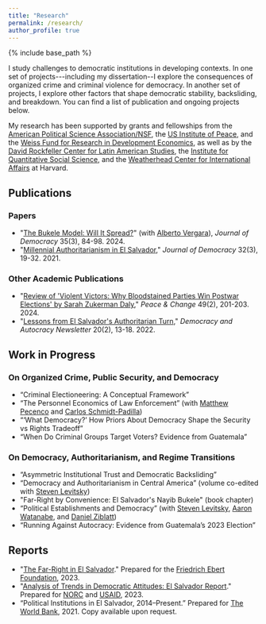 ```yaml
---
title: "Research"
permalink: /research/
author_profile: true
---
```


{% include base_path %}

I study challenges to democratic institutions in developing contexts. In one set of projects---including my dissertation--I explore the consequences of organized crime and criminal violence for democracy. In another set of projects, I explore other factors that shape democratic stability, backsliding, and breakdown. You can find a list of publication and ongoing projects below.

My research has been supported by grants and fellowships from the <a href="https://apsanet.org/programs/doctoral-dissertation-research-improvement-grants/past-grantees/2022-ddri-grantees/" target="_blank">American Political Science Association/NSF</a>, the <a href="https://www.usip.org/" target="_blank">US Institute of Peace</a>, and the <a href="https://weissfund.uchicago.edu/" target="_blank">Weiss Fund for Research in Development Economics</a>, as well as by the <a href="https://drclas.harvard.edu/" target="_blank">David Rockfeller Center for Latin American Studies</a>, the <a href="https://www.iq.harvard.edu/" target="_blank">Institute for Quantitative Social Science</a>, and the <a href="https://wcfia.harvard.edu/" target="_blank">Weatherhead Center for International Affairs</a>
 at Harvard.

## Publications

### Papers

- "<a href="{{ base_path }}/files/jod2024.pdf" target="_blank">The Bukele Model: Will It Spread?</a>" (with <a href="https://vergarapaniagua.com/acerca-de/" target="_blank">Alberto Vergara</a>), *Journal of Democracy* 35(3), 84-98. 2024. 
- "<a href="{{ base_path }}/files/jod2021.pdf" target="_blank">Millennial Authoritarianism in El Salvador</a>," *Journal of Democracy* 32(3), 19-32. 2021. 

### Other Academic Publications

- "<a href="{{ base_path }}/files/szd_review.pdf" target="_blank">Review of 'Violent Victors: Why Bloodstained Parties Win Postwar Elections' by Sarah Zukerman Daly</a>," *Peace & Change* 49(2), 201-203. 2024. 
- "<a href="{{ base_path }}/files/newsletter.pdf" target="_blank">Lessons from El Salvador's Authoritarian Turn</a>," *Democracy and Autocracy Newsletter* 20(2), 13-18. 2022. 

## Work in Progress

### On Organized Crime, Public Security, and Democracy
- “Criminal Electioneering: A Conceptual Framework”
- “The Personnel Economics of Law Enforcement” (with <a href="https://www.matthewpecenco.com/" target="_blank">Matthew Pecenco</a> and <a href="https://cschmidtpadilla.github.io/
" target="_blank">Carlos Schmidt-Padilla</a>)
- “‘What Democracy?’ How Priors About Democracy Shape the Security vs Rights Tradeoff”
- “When Do Criminal Groups Target Voters? Evidence from Guatemala”

### On Democracy, Authoritarianism, and Regime Transitions
- “Asymmetric Institutional Trust and Democratic Backsliding”
- “Democracy and Authoritarianism in Central America” (volume co-edited with <a href="https://scholar.harvard.edu/levitsky/home" target="_blank">Steven Levitsky</a>)
- "Far-Right by Convenience: El Salvador's Nayib Bukele" (book chapter)
- “Political Establishments and Democracy” (with <a href="https://scholar.harvard.edu/levitsky/home" target="_blank">Steven Levitsky</a>, <a href="https://scholar.harvard.edu/awatanabe/home" target="_blank">Aaron Watanabe</a>, and <a href="https://scholar.harvard.edu/dziblatt/home" target="_blank">Daniel Ziblatt</a>)
- “Running Against Autocracy: Evidence from Guatemala’s 2023 Election”

## Reports
- "<a href="{{ base_path }}/files/ebert.pdf" target="_blank">The Far-Right in El Salvador</a>." Prepared for the <a href="https://dc.fes.de/about/friedrich-ebert-stiftung.html" target="_blank">Friedrich Ebert Foundation</a>, 2023.  
- "<a href="{{ base_path }}/files/laclearn.pdf" target="_blank">Analysis of Trends in Democratic Attitudes: El Salvador Report</a>." Prepared for <a href="https://www.norc.org/" target="_blank">NORC</a> and <a href="https://www.usaid.gov/" target="_blank">USAID</a>, 2023.  
- “Political Institutions in El Salvador, 2014–Present.” Prepared for <a href="https://www.worldbank.org/en/home" target="_blank">The World Bank</a>, 2021. Copy available upon request.








